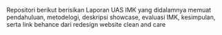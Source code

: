 Repositori berikut berisikan Laporan UAS IMK yang didalamnya memuat pendahuluan, metodelogi, deskripsi showcase, evaluasi IMK, kesimpulan, serta link behance dari redesign website clean and care
